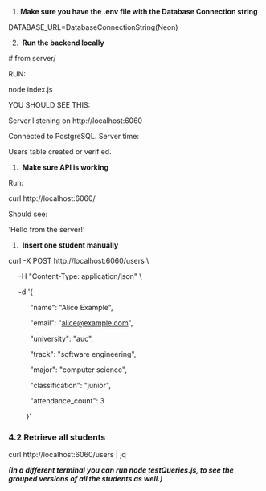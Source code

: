 1.  **Make sure you have the .env file with the Database Connection string**
    

DATABASE\_URL=DatabaseConnectionString(Neon)

2.   **Run the backend locally**
    

\# from server/

RUN:

node index.js

YOU SHOULD SEE THIS:

Server listening on http://localhost:6060

Connected to PostgreSQL. Server time: 

Users table created or verified.

1.   **Make sure API is working**
    

Run:

curl http://localhost:6060/

Should see:

'Hello from the server!'

1.   **Insert one student manually**
    

curl -X POST http://localhost:6060/users \\

     -H "Content-Type: application/json" \\

     -d '{

           "name": "Alice Example",

           "email": "alice@example.com",

           "university": "auc",

           "track": "software engineering",

           "major": "computer science",

           "classification": "junior",

           "attendance\_count": 3

         }'

### **4.2 Retrieve all students**

curl http://localhost:6060/users | jq

_**(In a different terminal you can run node testQueries.js, to see the grouped versions of all the students as well.)**_